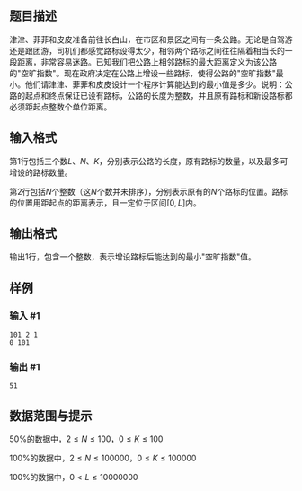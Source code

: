 ## 题目描述  
津津、菲菲和皮皮准备前往长白山，在市区和景区之间有一条公路。无论是自驾游还是跟团游，司机们都感觉路标设得太少，相邻两个路标之间往往隔着相当长的一段距离，非常容易迷路。已知我们把公路上相邻路标的最大距离定义为该公路的"空旷指数"。现在政府决定在公路上增设一些路标，使得公路的"空旷指数"最小。他们请津津、菲菲和皮皮设计一个程序计算能达到的最小值是多少。说明：公路的起点和终点保证已设有路标，公路的长度为整数，并且原有路标和新设路标都必须距起点整数个单位距离。

## 输入格式  
第1行包括三个数$L$、$N$、$K$，分别表示公路的长度，原有路标的数量，以及最多可增设的路标数量。

第2行包括$N$个整数（这$N$个数并未排序），分别表示原有的$N$个路标的位置。路标的位置用距起点的距离表示，且一定位于区间$[0,L]$内。

## 输出格式  
输出1行，包含一个整数，表示增设路标后能达到的最小"空旷指数"值。

## 样例  
### 输入 #1  
```
101 2 1
0 101
```
### 输出 #1  
```
51
```

## 数据范围与提示  
50%的数据中，$2 \leq N \leq 100$，$0 \leq K \leq 100$

100%的数据中，$2 \leq N \leq 100000$，$0 \leq K \leq 100000$

100%的数据中，$0 < L \leq 10000000$

